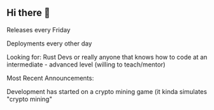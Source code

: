 ## Hi there 👋

Releases every Friday

Deployments every other day 

Looking for: Rust Devs or really anyone that knows how to code at an intermediate - advanced level (willing to teach/mentor)

Most Recent Announcements:

Development has started on a crypto mining game (it kinda simulates "crypto mining"
